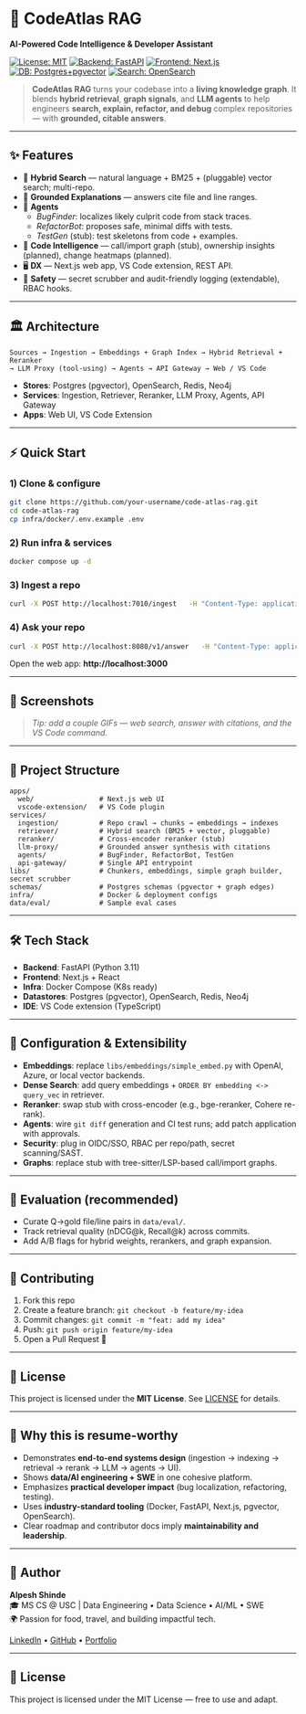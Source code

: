 
# 🚀 CodeAtlas RAG
**AI-Powered Code Intelligence & Developer Assistant**

[![License: MIT](https://img.shields.io/badge/License-MIT-green.svg)](LICENSE)
[![Backend: FastAPI](https://img.shields.io/badge/backend-FastAPI-blue)]()
[![Frontend: Next.js](https://img.shields.io/badge/frontend-Next.js-black)]()
[![DB: Postgres+pgvector](https://img.shields.io/badge/db-Postgres%2Bpgvector-316192)]()
[![Search: OpenSearch](https://img.shields.io/badge/search-OpenSearch-005EB8)]()

> **CodeAtlas RAG** turns your codebase into a **living knowledge graph**. It blends **hybrid retrieval**, **graph signals**, and **LLM agents** to help engineers **search, explain, refactor, and debug** complex repositories — with **grounded, citable answers**.

---

## ✨ Features
- 🔎 **Hybrid Search** — natural language + BM25 + (pluggable) vector search; multi-repo.
- 📖 **Grounded Explanations** — answers cite file and line ranges.
- 🧠 **Agents**
  - *BugFinder*: localizes likely culprit code from stack traces.
  - *RefactorBot*: proposes safe, minimal diffs with tests.
  - *TestGen* (stub): test skeletons from code + examples.
- 🧩 **Code Intelligence** — call/import graph (stub), ownership insights (planned), change heatmaps (planned).
- 🖥️ **DX** — Next.js web app, VS Code extension, REST API.
- 🔐 **Safety** — secret scrubber and audit-friendly logging (extendable), RBAC hooks.

---

## 🏛️ Architecture
```
Sources → Ingestion → Embeddings + Graph Index → Hybrid Retrieval + Reranker
→ LLM Proxy (tool-using) → Agents → API Gateway → Web / VS Code
```
- **Stores**: Postgres (pgvector), OpenSearch, Redis, Neo4j
- **Services**: Ingestion, Retriever, Reranker, LLM Proxy, Agents, API Gateway
- **Apps**: Web UI, VS Code Extension

---

## ⚡ Quick Start
### 1) Clone & configure
```bash
git clone https://github.com/your-username/code-atlas-rag.git
cd code-atlas-rag
cp infra/docker/.env.example .env
```
### 2) Run infra & services
```bash
docker compose up -d
```
### 3) Ingest a repo
```bash
curl -X POST http://localhost:7010/ingest   -H "Content-Type: application/json"   -d '{"repo_url":"https://github.com/pallets/flask"}'
```
### 4) Ask your repo
```bash
curl -X POST http://localhost:8080/v1/answer   -H "Content-Type: application/json"   -d '{"question":"Where is request routing implemented?"}'
```
Open the web app: **http://localhost:3000**

---

## 📸 Screenshots
> _Tip: add a couple GIFs — web search, answer with citations, and the VS Code command._

---

## 🧩 Project Structure
```
apps/
  web/                # Next.js web UI
  vscode-extension/   # VS Code plugin
services/
  ingestion/          # Repo crawl → chunks → embeddings → indexes
  retriever/          # Hybrid search (BM25 + vector, pluggable)
  reranker/           # Cross-encoder reranker (stub)
  llm-proxy/          # Grounded answer synthesis with citations
  agents/             # BugFinder, RefactorBot, TestGen
  api-gateway/        # Single API entrypoint
libs/                 # Chunkers, embeddings, simple graph builder, secret scrubber
schemas/              # Postgres schemas (pgvector + graph edges)
infra/                # Docker & deployment configs
data/eval/            # Sample eval cases
```
---

## 🛠️ Tech Stack
- **Backend**: FastAPI (Python 3.11)
- **Frontend**: Next.js + React
- **Infra**: Docker Compose (K8s ready)
- **Datastores**: Postgres (pgvector), OpenSearch, Redis, Neo4j
- **IDE**: VS Code extension (TypeScript)

---

## 🔧 Configuration & Extensibility
- **Embeddings**: replace `libs/embeddings/simple_embed.py` with OpenAI, Azure, or local vector backends.
- **Dense Search**: add query embeddings + `ORDER BY embedding <-> query_vec` in retriever.
- **Reranker**: swap stub with cross-encoder (e.g., bge-reranker, Cohere re-rank).
- **Agents**: wire `git diff` generation and CI test runs; add patch application with approvals.
- **Security**: plug in OIDC/SSO, RBAC per repo/path, secret scanning/SAST.
- **Graphs**: replace stub with tree-sitter/LSP-based call/import graphs.

---

## 🧪 Evaluation (recommended)
- Curate Q→gold file/line pairs in `data/eval/`.
- Track retrieval quality (nDCG@k, Recall@k) across commits.
- Add A/B flags for hybrid weights, rerankers, and graph expansion.

---

## 🤝 Contributing
1. Fork this repo
2. Create a feature branch: `git checkout -b feature/my-idea`
3. Commit changes: `git commit -m "feat: add my idea"`
4. Push: `git push origin feature/my-idea`
5. Open a Pull Request 🎉

---

## 📜 License
This project is licensed under the **MIT License**. See [LICENSE](LICENSE) for details.

---

## 💼 Why this is resume-worthy
- Demonstrates **end-to-end systems design** (ingestion → indexing → retrieval → rerank → LLM → agents → UI).
- Shows **data/AI engineering + SWE** in one cohesive platform.
- Emphasizes **practical developer impact** (bug localization, refactoring, testing).
- Uses **industry-standard tooling** (Docker, FastAPI, Next.js, pgvector, OpenSearch).
- Clear roadmap and contributor docs imply **maintainability and leadership**.
---

## 👤 Author

**Alpesh Shinde**  
🎓 MS CS @ USC | Data Engineering • Data Science • AI/ML • SWE  
🌍 Passion for food, travel, and building impactful tech.  

[LinkedIn](https://www.linkedin.com/in/alpeshshinde/) • [GitHub](https://github.com/alpeshrocks) • [Portfolio](https://alpeshrocks.github.io/alpesh-portfolio/)

---

## 📜 License
This project is licensed under the MIT License — free to use and adapt.
